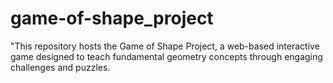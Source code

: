# game-of-shape_project
"This repository hosts the Game of Shape Project, a web-based interactive game designed to teach fundamental geometry concepts through engaging challenges and puzzles. 
